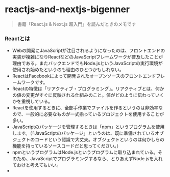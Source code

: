 # reactjs-and-nextjs-bigenner

> 書籍「React.js & Next.js 超入門」を読んだときのメモです

### Reactとは
* Webの開発にJavaScriptが注目されるようになったのは、フロントエンドの実装が複雑になりReactなどのJavaScriptフレームワークが普及したことが理由である。またバックエンドでもNode.jsというJavaScriptの実行環境が使用され始めたというのも理由のひとつかもしれない。
* ReactはFacebookによって開発されたオープンソースのフロントエンドフレームワークです。
* Reactの特徴は「リアクティブ・プログラミング」。リアクティブとは、何かの値の変更がすぐに反映される仕組みのこと。値がどのように伝わっていくかを重視している。
* Reactを使用するときに、全部手作業でファイルを作るというのは非効率なので、一般的に必要なものが一式揃っているプロジェクトを使用することが多い。
* JavaScriptのパッケージを管理するときは「npm」というプログラムを使用します。（「JavaScriptのパッケージ」というのは、既に準備されているオブジェクトのコードという認識で大丈夫。オブジェクトというのは何かしらの機能を持っているソースコードだと思ってください。）
* npmというプログラムはNode.jsというプログラムに取り込まれている。そのため、JavaScriptでプログラミングするなら、とりあえずNode.jsを入れておけと考えてもいい。
*

